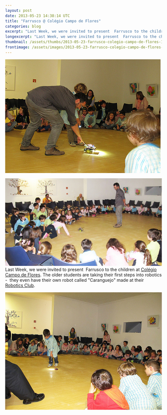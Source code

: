 ```yaml
---
layout: post
date: 2013-05-23 14:38:14 UTC
title: "Farrusco @ Colégio Campo de Flores"
categories: blog
excerpt: "Last Week, we were invited to present  Farrusco to the children at Colégio Campo de Flores. The older students are taking their first steps into robotics -  they even have their own robot called \"Caranguejo\" made at their Robotics Club."
longexcerpt: "Last Week, we were invited to present  Farrusco to the children at Colégio Campo de Flores. The older students are taking their first steps into robotics -  they even have their own robot called \"Caranguejo\" made at their Robotics Club."
thumbnail: /assets/thumbs/2013-05-23-farrusco-colegio-campo-de-flores-1.jpg
frontimage: /assets/images/2013-05-23-farrusco-colegio-campo-de-flores-1.jpg
---
```


<a title="CampodeFlores_16Mai_14 by guibot, on Flickr" href="http://www.flickr.com/photos/guibot/8759586772/"><img class="postimage" alt="CampodeFlores_16Mai_14" src="/assets/images/2013-05-23-farrusco-colegio-campo-de-flores-1.jpg"/></a>

<a title="CampodeFlores_16Mai_3 by guibot, on Flickr" href="http://www.flickr.com/photos/guibot/8759588050/"><img class="postimage" alt="CampodeFlores_16Mai_3" src="/assets/images/2013-05-23-farrusco-colegio-campo-de-flores-2.jpg"/></a>
Last Week, we were invited to present  Farrusco to the children at <a href="http://campodeflores.com/blog/2013/05/15/robotica-no-colegio/">Colégio Campo de Flores</a>. The older students are taking their first steps into robotics -  they even have their own robot called "Caranguejo" made at their <a href="http://roboticaccf.comunidades.net/">Robotics Club</a>.

<a title="CampodeFlores_16Mai_18 by guibot, on Flickr" href="http://www.flickr.com/photos/guibot/8791443451/"><img class="postimage" alt="CampodeFlores_16Mai_18" src="/assets/images/2013-05-23-farrusco-colegio-campo-de-flores-3.jpg"/></a>